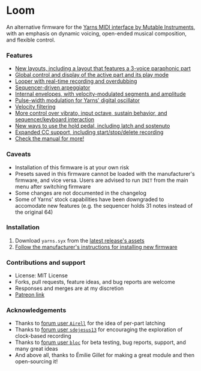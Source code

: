 # Loom
An alternative firmware for the [Yarns MIDI interface by Mutable Instruments](https://mutable-instruments.net/modules/yarns/), with an emphasis on dynamic voicing, open-ended musical composition, and flexible control.

### Features
- [New layouts, including a layout that features a 3-voice paraphonic part](yarns/MANUAL.md#layouts)
- [Global control and display of the active part and its play mode](yarns/MANUAL.md#global-control-and-display-of-the-active-part-and-its-play-mode)
- [Looper with real-time recording and overdubbing](https://github.com/rcrogers/yarns-loom/blob/loom-testing/yarns/MANUAL.md#looper-style-sequencing-mode-with-real-time-recording)
- [Sequencer-driven arpeggiator](https://github.com/rcrogers/yarns-loom/blob/loom-testing/yarns/MANUAL.md#sequencer-driven-arpeggiator)
- [Internal envelopes, with velocity-modulated segments and amplitude](yarns/MANUAL.md#adsr-envelopes-modulated-by-velocity)
- [Pulse-width modulation for Yarns' digital oscillator](https://github.com/rcrogers/yarns-loom/blob/loom-testing/yarns/MANUAL.md#oscillator-controls)
- [Velocity filtering](https://github.com/rcrogers/yarns-loom/blob/loom-testing/yarns/MANUAL.md#event-routing-filtering-and-transformation)
- [More control over vibrato, input octave, sustain behavior, and sequencer/keyboard interaction](https://github.com/rcrogers/yarns-loom/blob/loom-testing/yarns/MANUAL.md#event-routing-filtering-and-transformation)
- [New ways to use the hold pedal, including latch and sostenuto](https://github.com/rcrogers/yarns-loom/blob/loom-testing/yarns/MANUAL.md#hold-pedal)
- [Expanded CC support, including start/stop/delete recording](https://github.com/rcrogers/yarns-loom/blob/loom-testing/yarns/MANUAL.md#expanded-support-for-control-change-events)
- [Check the manual for more!](yarns/MANUAL.md)

### Caveats
- Installation of this firmware is at your own risk
- Presets saved in this firmware cannot be loaded with the manufacturer's firmware, and vice versa.  Users are advised to run `INIT` from the main menu after switching firmware
- Some changes are not documented in the changelog
- Some of Yarns' stock capabilities have been downgraded to accomodate new features (e.g. the sequencer holds 31 notes instead of the original 64)

### Installation
1. Download `yarns.syx` from the [latest release's assets](https://github.com/rcrogers/mutable-instruments-eurorack/releases/latest)
2. [Follow the manufacturer's instructions for installing new firmware](https://mutable-instruments.net/modules/yarns/manual/#firmware)

### Contributions and support
- License: MIT License
- Forks, pull requests, feature ideas, and bug reports are welcome
- Responses and merges are at my discretion
- [Patreon link](https://www.patreon.com/rcrogers)

### Acknowledgements
- Thanks to [forum user `Airell`](https://forum.mutable-instruments.net/t/yarns-firmware-wish-list/8051/39) for the idea of per-part latching
- Thanks to [forum user `sdejesus13`](https://forum.mutable-instruments.net/t/yarns-firmware-wish-list/8051/24) for encouraging the exploration of clock-based recording
- Thanks to [forum user `bloc`](https://forum.mutable-instruments.net/t/loom-alternative-firmware-for-yarns-looper-paraphony-and-more/17723/3) for beta testing, bug reports, support, and many great ideas
- And above all, thanks to Émilie Gillet for making a great module and then open-sourcing it!
